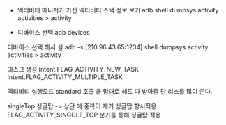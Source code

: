 * 엑티비티 매니저가 가진 엑티비티 스택 정보 보기 
adb shell dumpsys activity activities > activity

* 디바이스 선택
adb devices

디바이스 선택 해서 설
adb -s [210.96.43.65:1234] shell dumpsys activity activities > activity


테스크 생성
Intent.FLAG_ACTIVITY_NEW_TASK
    Intent.FLAG_ACTIVITY_MULTIPLE_TASK

액티비티 실행모드
standard
    호출 을 맘대로 해도 다 받아줌
    단 리소를 많이 쓴다.

singleTop
싱글탑 -> 상단 에 중복이 제거 
싱글탑 항시적용
 FLAG_ACTIVITY_SINGGLE_TOP
 분기를 통해 싱글탑 적용